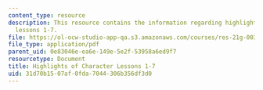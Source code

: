 ```yaml
---
content_type: resource
description: This resource contains the information regarding highlights of character
  lessons 1-7.
file: https://ol-ocw-studio-app-qa.s3.amazonaws.com/courses/res-21g-003-learning-chinese-a-foundation-course-in-mandarin-spring-2011/31d70b1507af0fda7044306b356df3d0_MITRES_21G_003S11_char_hts.pdf
file_type: application/pdf
parent_uid: 0e83046e-ea6e-149e-5e2f-53958a6ed9f7
resourcetype: Document
title: Highlights of Character Lessons 1-7
uid: 31d70b15-07af-0fda-7044-306b356df3d0
---
```

